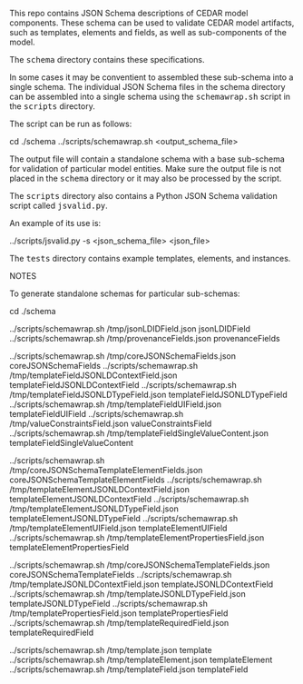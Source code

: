 This repo contains JSON Schema descriptions of CEDAR model components. 
These schema can be used to validate CEDAR model artifacts, such as templates, elements
and fields, as well as sub-components of the model.

The <tt>schema</tt> directory contains these specifications.

In some cases it may be conventient to assembled these sub-schema into a single schema.
The individual JSON Schema files in the </tt>schema</tt> directory can be assembled into a
single schema using the <tt>schemawrap.sh</tt> script in the <tt>scripts</tt> directory.

The script can be run as follows:

   cd ./schema
   ../scripts/schemawrap.sh <output_schema_file> <sub-schema-name>

The output file will contain a standalone schema with a base sub-schema for validation of
particular model entities. Make sure the output file is not placed in the <tt>schema</tt>
directory or it may also be processed by the script.

The <tt>scripts</tt> directory also contains a Python JSON Schema validation script called
<tt>jsvalid.py</tt>.

An example of its use is:

  ../scripts/jsvalid.py -s <json_schema_file> <json_file>

The <tt>tests</tt> directory contains example templates, elements, and instances.

NOTES

To generate standalone schemas for particular sub-schemas:

cd ./schema

../scripts/schemawrap.sh /tmp/jsonLDIDField.json jsonLDIDField
../scripts/schemawrap.sh /tmp/provenanceFields.json provenanceFields

../scripts/schemawrap.sh /tmp/coreJSONSchemaFields.json coreJSONSchemaFields
../scripts/schemawrap.sh /tmp/templateFieldJSONLDContextField.json templateFieldJSONLDContextField
../scripts/schemawrap.sh /tmp/templateFieldJSONLDTypeField.json templateFieldJSONLDTypeField
../scripts/schemawrap.sh /tmp/templateFieldUIField.json templateFieldUIField
../scripts/schemawrap.sh /tmp/valueConstraintsField.json valueConstraintsField
../scripts/schemawrap.sh /tmp/templateFieldSingleValueContent.json templateFieldSingleValueContent

../scripts/schemawrap.sh /tmp/coreJSONSchemaTemplateElementFields.json coreJSONSchemaTemplateElementFields
../scripts/schemawrap.sh /tmp/templateElementJSONLDContextField.json templateElementJSONLDContextField
../scripts/schemawrap.sh /tmp/templateElementJSONLDTypeField.json templateElementJSONLDTypeField
../scripts/schemawrap.sh /tmp/templateElementUIField.json templateElementUIField
../scripts/schemawrap.sh /tmp/templateElementPropertiesField.json templateElementPropertiesField

../scripts/schemawrap.sh /tmp/coreJSONSchemaTemplateFields.json coreJSONSchemaTemplateFields
../scripts/schemawrap.sh /tmp/templateJSONLDContextField.json templateJSONLDContextField
../scripts/schemawrap.sh /tmp/templateJSONLDTypeField.json templateJSONLDTypeField
../scripts/schemawrap.sh /tmp/templatePropertiesField.json templatePropertiesField
../scripts/schemawrap.sh /tmp/templateRequiredField.json templateRequiredField

../scripts/schemawrap.sh /tmp/template.json template
../scripts/schemawrap.sh /tmp/templateElement.json templateElement
../scripts/schemawrap.sh /tmp/templateField.json templateField

